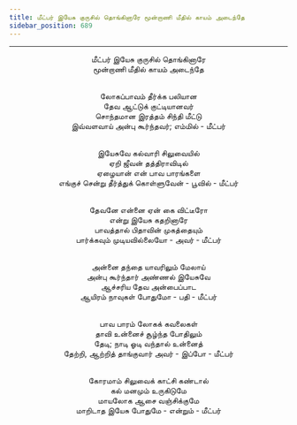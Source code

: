 ```yaml
---
title: மீட்பர் இயேசு குருசில் தொங்கினாரே மூன்றாணி மீதில் காயம் அடைந்தே
sidebar_position: 689
---
```


---
<center>
மீட்பர் இயேசு குருசில் தொங்கினாரே<br/>
மூன்றாணி மீதில் காயம் அடைந்தே<br/><br/>

லோகப்பாவம் தீர்க்க பலியான<br/>
தேவ ஆட்டுக் குட்டியானவர்<br/>
சொந்தமான இரத்தம் சிந்தி மீட்டு<br/>
இவ்வளவாய் அன்பு கூர்ந்தவர்; எம்மில்        - மீட்பர்<br/><br/>

இயேசுவே கல்வாரி சிலுவையில்<br/>
ஏறி ஜீவன் தத்திராவிடில்<br/>
ஏழையான் என் பாவ பாரங்களை<br/>
எங்குச் சென்று தீர்த்துக் கொள்ளுவேன் - பூவில்    - மீட்பர்<br/><br/>

தேவனே என்னை ஏன் கை விட்டீரோ<br/>
என்று இயேசு கதறினாரே<br/>
பாவத்தால் பிதாவின் முகத்தையும்<br/>
பார்க்கவும் முடியவில்லையோ - அவர்        - மீட்பர்<br/><br/>

அன்னை தந்தை யாவரிலும் மேலாய்<br/>
அன்பு கூர்ந்தார் அண்ணல் இயேசுவே<br/>
ஆச்சரிய தேவ அன்பைப்பாட<br/>
ஆயிரம் நாவுகள் போதுமோ - பதி            - மீட்பர்<br/><br/>

பாவ பாரம் லோகக் கவலைகள்<br/>
தாவி உன்னைச் சூழ்ந்த போதிலும்<br/>
தேடி; நாடி ஓடி வந்தால் உன்னைத்<br/>
தேற்றி, ஆற்றித் தாங்குவார் அவர் - இப்போ    - மீட்பர்<br/><br/>

கோரமாம் சிலுவைக் காட்சி கண்டால்<br/>
கல் மனமும் உருகிடுமே<br/>
மாயலோக ஆசை வஞ்சிக்குமே<br/>
மாறிடாத இயேசு போதுமே - என்றும்         - மீட்பர்
</center>